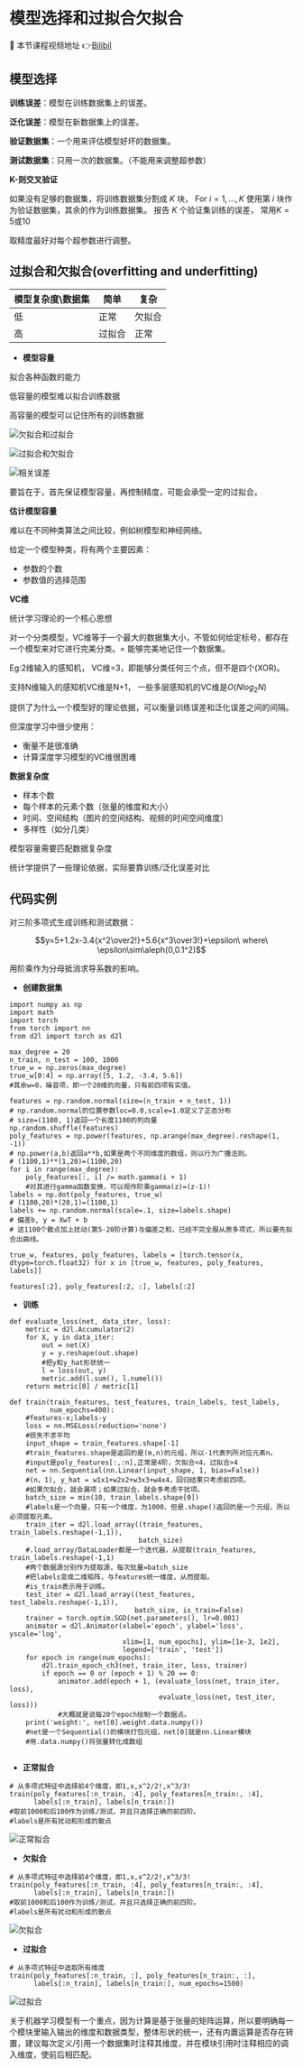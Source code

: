 # 模型选择和过拟合欠拟合

🎦 本节课程视频地址 👉[Bilibil](https://www.bilibili.com/video/BV1kX4y1g7jp?spm_id_from=333.999.0.0)

## 模型选择

**训练误差**：模型在训练数据集上的误差。

**泛化误差**：模型在新数据集上的误差。

**验证数据集**：一个用来评估模型好坏的数据集。

**测试数据集**：只用一次的数据集。（不能用来调整超参数）

**K-则交叉验证**

如果没有足够的数据集，将训练数据集分割成 $K$ 块，
For $i=1,...,K$
使用第 $i$ 块作为验证数据集，其余的作为训练数据集。
报告 $K$ 个验证集训练的误差，
常用$K=5$或$10$

取精度最好对每个超参数进行调整。

## 过拟合和欠拟合(overfitting and underfitting)

|  模型复杂度\数据集 |简单   |复杂   |
|---|---|---|
| 低 | 正常  | 欠拟合  |
| 高 | 过拟合| 正常|

- **模型容量**

拟合各种函数的能力

低容量的模型难以拟合训练数据

高容量的模型可以记住所有的训练数据

![欠拟合和过拟合](Images/overfitting_2.png)

![过拟合和欠拟合](Images/1_4LnmIbcIiHM0g8q_XJrD7A.gif)


![相关误差](Images/Screenshot-2020-02-06-at-11.09.13.png)

要旨在于，首先保证模型容量，再控制精度，可能会承受一定的过拟合。

**估计模型容量**

难以在不同种类算法之间比较，例如树模型和神经网络。

给定一个模型种类，将有两个主要因素：

- 参数的个数
- 参数值的选择范围

**VC维**

统计学习理论的一个核心思想

对一个分类模型，VC维等于一个最大的数据集大小，不管如何给定标号，都存在一个模型来对它进行完美分类。= 能够完美地记住一个数据集。

Eg:2维输入的感知机， VC维=3，即能够分类任何三个点，但不是四个(XOR)。

支持N维输入的感知机VC维是N+1，
一些多层感知机的VC维是$O(Nlog_2N)$

提供了为什么一个模型好的理论依据，可以衡量训练误差和泛化误差之间的间隔。

但深度学习中很少使用：
- 衡量不是很准确
- 计算深度学习模型的VC维很困难

**数据复杂度**

- 样本个数
- 每个样本的元素个数（张量的维度和大小）
- 时间、空间结构（图片的空间结构、视频的时间空间维度）
- 多样性（如分几类）

模型容量需要匹配数据复杂度

统计学提供了一些理论依据，实际要靠训练/泛化误差对比

## 代码实例

对三阶多项式生成训练和测试数据：

$$y=5+1.2x-3.4{x^2\over2!}+5.6{x^3\over3!}+\epsilon\ where\ \epsilon\sim\aleph(0,0.1^2)$$

用阶乘作为分母抵消求导系数的影响。

- **创建数据集**

```
import numpy as np
import math
import torch
from torch import nn
from d2l import torch as d2l

max_degree = 20
n_train, n_test = 100, 1000
true_w = np.zeros(max_degree)
true_w[0:4] = np.array([5, 1.2, -3.4, 5.6])
#其余w=0，噪音项，即一个20维的向量，只有前四项有实值。

features = np.random.normal(size=(n_train + n_test, 1))
# np.random.normal的位置参数loc=0.0,scale=1.0定义了正态分布
# size=(1100, 1)返回一个长度1100的列向量
np.random.shuffle(features)
poly_features = np.power(features, np.arange(max_degree).reshape(1, -1))
# np.power(a,b)返回a**b,如果是两个不同维度的数组，则以行为广播法则。
# (1100,1)**(1,20)=(1100,20)
for i in range(max_degree):
    poly_features[:, i] /= math.gamma(i + 1)
    #对其进行gamma函数变换，可以视作阶乘gamma(z)=(z-1)!
labels = np.dot(poly_features, true_w)
# (1100,20)*(20,1)=(1100,1)
labels += np.random.normal(scale=.1, size=labels.shape)
# 偏差b, y = XwT + b
# 这1100个散点加上扰动(第5-20阶计算)与偏差之和，已经不完全服从原多项式，所以要先拟合出曲线。

true_w, features, poly_features, labels = [torch.tensor(x, dtype=torch.float32) for x in [true_w, features, poly_features, labels]]

features[:2], poly_features[:2, :], labels[:2]
```

- **训练**

```
def evaluate_loss(net, data_iter, loss):  
    metric = d2l.Accumulator(2)  
    for X, y in data_iter:
        out = net(X)
        y = y.reshape(out.shape)
        #把y和y_hat形状统一
        l = loss(out, y)
        metric.add(l.sum(), l.numel())
    return metric[0] / metric[1]
```
```
def train(train_features, test_features, train_labels, test_labels,
          num_epochs=400):
    #features-x;labels-y
    loss = nn.MSELoss(reduction='none')
    #损失不求平均
    input_shape = train_features.shape[-1]
    #train_features.shape是返回的是(m,n)的元组，所以-1代表列所对应元素n。
    #input是poly_features[:,:n],正常是4阶，欠拟合<4，过拟合>4
    net = nn.Sequential(nn.Linear(input_shape, 1, bias=False))
    #(n，1), y_hat = w1x1+w2x2+w3x3+w4x4，回归结果只考虑前四项。
    #如果欠拟合，就会漏项；如果过拟合，就会多考虑干扰项。
    batch_size = min(10, train_labels.shape[0])
    #labels是一个向量，只有一个维度，为1000，但是.shape()返回的是一个元组，所以必须提取元素。
    train_iter = d2l.load_array((train_features, train_labels.reshape(-1,1)),
                                batch_size)
    #.load_array/DataLoader都是一个迭代器，从提取(train_features, train_labels.reshape(-1,1)
    #两个数据源分别作为提取源，每次批量=batch_size
    #把labels变成二维矩阵，与features统一维度，从而提取。
    #is_train表示用于训练。
    test_iter = d2l.load_array((test_features, test_labels.reshape(-1,1)),
                               batch_size, is_train=False)
    trainer = torch.optim.SGD(net.parameters(), lr=0.001)
    animator = d2l.Animator(xlabel='epoch', ylabel='loss', yscale='log',
                            xlim=[1, num_epochs], ylim=[1e-3, 1e2],
                            legend=['train', 'test'])
    for epoch in range(num_epochs):
        d2l.train_epoch_ch3(net, train_iter, loss, trainer)
        if epoch == 0 or (epoch + 1) % 20 == 0:
            animator.add(epoch + 1, (evaluate_loss(net, train_iter, loss),
                                     evaluate_loss(net, test_iter, loss)))
            #大概就是说每20个epoch绘制一个数据点。
    print('weight:', net[0].weight.data.numpy())
    #net是一个Sequential()的模块打包元组，net[0]就是nn.Linear模块
    #用.data.numpy()将张量转化成数组
                         
```
- **正常拟合**

```
# 从多项式特征中选择前4个维度，即1,x,x^2/2!,x^3/3!
train(poly_features[:n_train, :4], poly_features[n_train:, :4],
      labels[:n_train], labels[n_train:])
#取前1000和后100作为训练/测试，并且只选择正确的前四阶。
#labels是所有扰动和形成的散点
```
![正常拟合](Images/正常拟合.png)

- **欠拟合**
```
# 从多项式特征中选择前4个维度，即1,x,x^2/2!,x^3/3!
train(poly_features[:n_train, :4], poly_features[n_train:, :4],
      labels[:n_train], labels[n_train:])
#取前1000和后100作为训练/测试，并且只选择正确的前四阶。
#labels是所有扰动和形成的散点
```
![欠拟合](Images/欠拟合.png)
- **过拟合**

```
# 从多项式特征中选取所有维度
train(poly_features[:n_train, :], poly_features[n_train:, :],
      labels[:n_train], labels[n_train:], num_epochs=1500)
```
![过拟合](Images/过拟合.png)

关于机器学习模型有一个重点，因为计算是基于张量的矩阵运算，所以要明确每一个模块里输入输出的维度和数据类型，整体形状的统一，还有内置运算是否存在转置，建议每次定义/引用一个数据集时注释其维度，并在模块引用时注释相应的调入维度，使前后相匹配。
